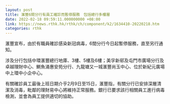 ```yaml
---
layout: post
title: 滙豐6間分行有員工確診而暫停服務　包括總行多樓層
date: 2022-02-18 09:59:11.000000000 +08:00
link: https://news.rthk.hk/rthk/ch/component/k2/1634410-20220218.htm
categories: rthk
---
```


滙豐宣布，由於有職員確診感染新冠病毒，6間分行今日起暫停服務，直至另行通知。

涉及分行包括中環滙豐總行地庫、3樓、5樓及6樓；美孚新邨及屯門市廣場分行及卓越理財中心、鰂魚涌惠安苑分行、九龍塘又一城滙豐尚玉中心、位於新紀元廣場中上環中小企中心。

有關確診員工最後上班日期介乎2月9日至15日，滙豐指，有關分行已安排深層清潔及消毒，毗鄰的理財易中心將維持正常服務。銀行已要求該行相關員工進行病毒檢測，並會為員工提供適切的協助。
